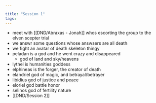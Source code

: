 ```yaml
---

title: "Session 1"
tags:
---
```

- meet with [[DND/Abraxas - Jonah]] whos escorting the group to the elven scepter trial
- we answr some questions whose answsers are all death
- we fight an avatar of death skeleton thingy
- peladan is a god and he went crazy and disappeared
	- god of land and sky/heavens
- lythel is humanities goddess
- elphineas is the forger, the creator of death
- elandriel god of magic, and betrayal/betrayer
- libidius god of justice and peace
- eloriel god battle honor
- selinos god of fertility nature
- [[DND/Session 2]]